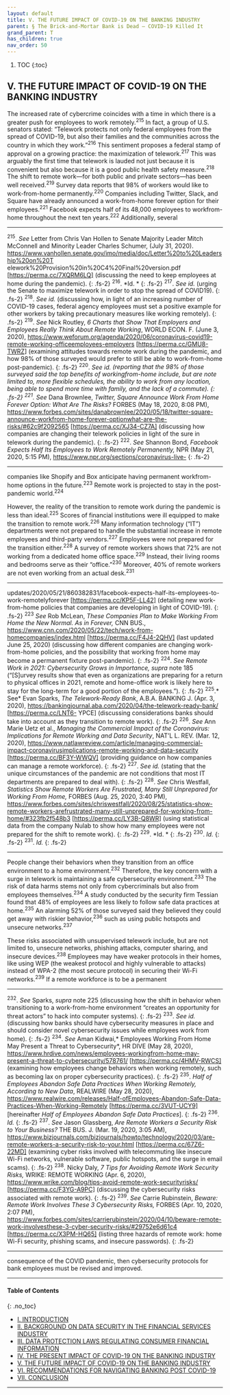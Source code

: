 ```yaml
---
layout: default
title: V. THE FUTURE IMPACT OF COVID-19 ON THE BANKING INDUSTRY
parent: § The Brick-and-Mortar Bank is Dead — COVID-19 Killed It 
grand_parent: T 
has_children: true
nav_order: 50 
---
```

<style>
.dont-break-out {
  /* These are technically the same, but use both */
  overflow-wrap: break-word;
  word-wrap: break-word;

  -ms-word-break: break-all;
  /* This is the dangerous one in WebKit, as it breaks things wherever */
  word-break: break-all;
  /* Instead use this non-standard one: */
  word-break: break-word;
}

.youtube-container {
    position: relative;
    width: 100%;
    height: 0;
    padding-bottom: 56.25%;
}
.youtube-video {
    position: absolute;
    top: 0;
    left: 0;
    width: 100%;
    height: 100%;
}
</style>

<div class="dont-break-out" markdown="1">

1. TOC
{:toc}

## V. THE FUTURE IMPACT OF COVID-19 ON THE BANKING INDUSTRY

The increased rate of cybercrime coincides with a time in which there is a greater push for employees to work remotely.<sup>215</sup> In fact, a group of U.S. senators stated: “Telework protects not only federal employees from the spread of COVID-19, but also their families and the communities across the country in which they work.”<sup>216</sup> This sentiment proposes a federal stamp of approval on a growing practice: the maximization of telework.<sup>217</sup> This was arguably the first time that telework is lauded not just because it is convenient but also because it is a good public health safety measure.<sup>218</sup> The shift to remote work—for both public and private sectors—has been well received.<sup>219</sup> Survey data reports that 98% of workers would like to work-from-home permanently.<sup>220</sup> Companies including Twitter, Slack, and Square have already announced a work-from-home forever option for their employees.<sup>221</sup> Facebook expects half of its 48,000 employees to workfrom-home throughout the next ten years.<sup>222</sup> Additionally, several

***
<sup>215</sup>. *See* Letter from Chris Van Hollen to Senate Majority Leader Mitch McConnell and Minority Leader Charles Schumer, (July 31, 2020). https://www.vanhollen.senate.gov/imo/media/doc/Letter%20to%20Leadership%20on%20T elework%20Provision%20in%20C4%20Final%20version.pdf [https://perma.cc/7XQRM6LQ] (discussing the need to keep employees at home during the pandemic). 
{: .fs-2}
<sup>216</sup>. *Id. *
{: .fs-2}
<sup>217</sup>. *See id.* (urging the Senate to maximize telework in order to stop the spread of COVID19). 
{: .fs-2}
<sup>218</sup>. *See id.* (discussing how, in light of an increasing number of COVID-19 cases, federal agency employees must set a positive example for other workers by taking precautionary measures like working remotely). 
{: .fs-2}
<sup>219</sup>. *See* Nick Routley, *6 Charts that Show That Employers and Employees Really Think About Remote Working*, WORLD ECON. F. (June 3, 2020), https://www.weforum.org/agenda/2020/06/coronavirus-covid19-remote-working-officeemployees-employers [https://perma.cc/GMU8-TWRZ] (examining attitudes towards remote work during the pandemic, and how 98% of those surveyed would prefer to still be able to work-from-home post-pandemic). 
{: .fs-2}
<sup>220</sup>. *See id. *(reporting that the 98% of those surveyed said the top benefits of workingfrom-home include, but are note limited to, more flexible schedules, the ability to work from any location, being able to spend more time with family, and the lack of a commute). 
{: .fs-2}
<sup>221</sup>.* See* Dana Brownlee, *Twitter, Square Announce Work From Home Forever Option: What Are The Risks?* FORBES (May 18, 2020, 8:08 PM), https://www.forbes.com/sites/danabrownlee/2020/05/18/twitter-square-announce-workfrom-home-forever-optionwhat-are-the-risks/#62c9f2092565 [https://perma.cc/XJ34-CZ7A] (discussing how companies are changing their telework policies in light of the sure in telework during the pandemic). 
{: .fs-2}
<sup>222</sup>. *See* Shannon Bond, *Facebook Expects Half Its Employees to Work Remotely Permanently,* NPR (May 21, 2020, 5:15 PM), https://www.npr.org/sections/coronavirus-live-
{: .fs-2}
***

companies like Shopify and Box anticipate having permanent workfrom-home options in the future.<sup>223</sup> Remote work is projected to stay in the post-pandemic world.<sup>224</sup>

However, the reality of the transition to remote work during the pandemic is less than ideal.<sup>225</sup> Scores of financial institutions were ill equipped to make the transition to remote work.<sup>226</sup> Many information technology (“IT”) departments were not prepared to handle the substantial increase in remote employees and third-party vendors.<sup>227</sup> Employees were not prepared for the transition either.<sup>228</sup> A survey of remote workers shows that 72% are not working from a dedicated home office space.<sup>229</sup> Instead, their living rooms and bedrooms serve as their “office.”<sup>230</sup> Moreover, 40% of remote workers are not even working from an actual desk.<sup>231</sup>

***
updates/2020/05/21/860382831/facebook-expects-half-its-employees-to-work-remotelyforever [https://perma.cc/KP5F-LL42] (detailing new work-from-home policies that companies are developing in light of COVID-19). 
{: .fs-2}
<sup>223</sup> *See* Rob McLean, *These Companies Plan to Make Working From Home the New Normal. As in Forever,* CNN BUS., https://www.cnn.com/2020/05/22/tech/work-from-homecompanies/index.html [https://perma.cc/F4J4-2QHV] (last updated June 25, 2020) (discussing how different companies are changing work-from-home policies, and the possibility that working from home may become a permanent fixture post-pandemic). 
{: .fs-2}
<sup>224</sup>. *See Remote Work in 2021: Cybersecurity Grows in Importance, supra* note 185 (“[S]urvey results show that even as organizations are preparing for a return to physical offices in 2021, remote and home-office work is likely here to stay for the long-term for a good portion of the employees.”). 
{: .fs-2}
<sup>225</sup>.* See* Evan Sparks, *The Telework-Ready Bank*, A.B.A. BANKING J. (Apr. 3, 2020), https://bankingjournal.aba.com/2020/04/the-telework-ready-bank/ [https://perma.cc/LNT6- YPCE] (discussing considerations banks should take into account as they transition to remote work). 
{: .fs-2}
<sup>226</sup>. *See* Ann Marie Uetz et al., *Managing the Commercial Impact of the Coronavirus: Implications for Remote Working and Data Security*, NAT’L L. REV. (Mar. 12, 2020), https://www.natlawreview.com/article/managing-commercial-impact-coronavirusimplications-remote-working-and-data-security [https://perma.cc/BF3Y-WWQV] (providing guidance on how companies can manage a remote workforce). 
{: .fs-2}
<sup>227</sup>. *See id.* (stating that the unique circumstances of the pandemic are not conditions that most IT departments are prepared to deal with). 
{: .fs-2}
<sup>228</sup>. *See* Chris Westfall, *Statistics Show Remote Workers Are Frustrated, Many Still Unprepared for Working From Home,* FORBES (Aug. 25, 2020, 3:40 PM), https://www.forbes.com/sites/chriswestfall/2020/08/25/statistics-show-remote-workers-arefrustrated-many-still-unprepared-for-working-from-home/#323fb2f548b3 [https://perma.cc/LY3B-Q8WR] (using statistical data from the company Nulab to show how many employees were not prepared for the shift to remote work). 
{: .fs-2}
<sup>229</sup>. *Id. *
{: .fs-2}
<sup>230</sup>. *Id.* 
{: .fs-2}
<sup>231</sup>. *Id.*
{: .fs-2}
***

People change their behaviors when they transition from an office environment to a home environment.<sup>232</sup> Therefore, the key concern with a surge in telework is maintaining a safe cybersecurity environment.<sup>233</sup> The risk of data harms stems not only from cybercriminals but also from employees themselves.<sup>234</sup> A study conducted by the security firm Tessian found that 48% of employees are less likely to follow safe data practices at home.<sup>235</sup> An alarming 52% of those surveyed said they believed they could get away with riskier behavior,<sup>236</sup> such as using public hotspots and unsecure networks.<sup>237</sup>

These risks associated with unsupervised telework include, but are not limited to, unsecure networks, phishing attacks, computer sharing, and insecure devices.<sup>238</sup> Employees may have weaker protocols in their homes, like using WEP (the weakest protocol and highly vulnerable to attacks) instead of WPA-2 (the most secure protocol) in securing their Wi-Fi networks.<sup>239</sup> If a remote workforce is to be a permanent

***
<sup>232</sup>. *See* Sparks, *supra* note 225 (discussing how the shift in behavior when transitioning to a work-from-home environment “creates an opportunity for threat actors” to hack into computer systems). 
{: .fs-2}
<sup>233</sup>. *See id.* (discussing how banks should have cybersecurity measures in place and should consider novel cybersecurity issues while employees work from home). 
{: .fs-2}
<sup>234</sup>. *See* Aman Kidwai,* Employees Working From Home May Present a Threat to Cybersecurity*, HR DIVE (May 28, 2020), https://www.hrdive.com/news/employees-workingfrom-home-may-present-a-threat-to-cybersecurity/578761/ [https://perma.cc/4HMV-RWCS] (examining how employees change behaviors when working remotely, such as becoming lax on proper cybersecurity practices). 
{: .fs-2}
<sup>235</sup>. *Half of Employees Abandon Safe Data Practices When Working Remotely, According to New Data*, REALWIRE (May 28, 2020), https://www.realwire.com/releases/Half-ofEmployees-Abandon-Safe-Data-Practices-When-Working-Remotely [https://perma.cc/3VUT-UCY9] [hereinafter *Half of Employees Abandon Safe Data Practices*]. 
{: .fs-2}
<sup>236</sup>. *Id.* 
{: .fs-2}
<sup>237</sup>. *See* Jason Glassberg, *Are Remote Workers a Security Risk to Your Business?* THE BUS. J. (Mar. 19, 2020, 3:05 AM), https://www.bizjournals.com/bizjournals/howto/technology/2020/03/are-remote-workers-a-security-risk-to-your.html [https://perma.cc/67Z6-22MD] (examining cyber risks involved with telecommuting like insecure Wi-Fi networks, vulnerable software, public hotspots, and the surge in email scams). 
{: .fs-2}
<sup>238</sup>. Nicky Daly, *7 Tips for Avoiding Remote Work Security Risks,* WRIKE: REMOTE WORKING (Apr. 6, 2020), https://www.wrike.com/blog/tips-avoid-remote-work-securityrisks/ [https://perma.cc/F3YG-A9PC] (discussing the cybersecurity risks associated with remote work). 
{: .fs-2}
<sup>239</sup>. *See* Carrie Rubinstein, *Beware: Remote Work Involves These 3 Cybersecurity Risks,* FORBES (Apr. 10, 2020, 2:07 PM), https://www.forbes.com/sites/carrierubinstein/2020/04/10/beware-remote-work-involvesthese-3-cyber-security-risks/#29752e6d61c4 [https://perma.cc/X3PM-HQ65] (listing three hazards of remote work: home Wi-Fi security, phishing scams, and insecure passwords).
{: .fs-2}
***
consequence of the COVID pandemic, then cybersecurity protocols for bank employees must be revised and improved.

***

#### Table of Contents
{: .no_toc}

<ul><li> <a href="/docs/T/the-brick-and-mortar-bank-is-dead-covid-19-killed-it-1/">I. INTRODUCTION</a></li><li> <a href="/docs/T/the-brick-and-mortar-bank-is-dead-covid-19-killed-it-2/">II. BACKGROUND ON DATA SECURITY IN THE FINANCIAL SERVICES INDUSTRY</a></li><li> <a href="/docs/T/the-brick-and-mortar-bank-is-dead-covid-19-killed-it-3/">III. DATA PROTECTION LAWS REGULATING CONSUMER FINANCIAL INFORMATION</a></li><li> <a href="/docs/T/the-brick-and-mortar-bank-is-dead-covid-19-killed-it-4/">IV. THE PRESENT IMPACT OF COVID-19 ON THE BANKING INDUSTRY</a></li><li> <a href="/docs/T/the-brick-and-mortar-bank-is-dead-covid-19-killed-it-5/">V. THE FUTURE IMPACT OF COVID-19 ON THE BANKING INDUSTRY</a></li><li> <a href="/docs/T/the-brick-and-mortar-bank-is-dead-covid-19-killed-it-6/">VI. RECOMMENDATIONS FOR NAVIGATING BANKING POST COVID-19</a></li><li> <a href="/docs/T/the-brick-and-mortar-bank-is-dead-covid-19-killed-it-7/">VII. CONCLUSION</a></li></ul>

***

</div>
